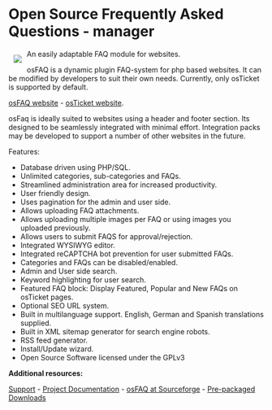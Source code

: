 Open Source Frequently Asked Questions - manager
================================================

<a href="https://osfaq.oz-devworx.com.au/"><img src="https://osfaq.oz-devworx.com.au/wp-content/uploads/2013/03/osfaq_logo.png" align="left" hspace="10" vspace="10" /></a>

An easily adaptable FAQ module for websites.

osFAQ is a dynamic plugin FAQ-system for php based websites. It can be modified by developers to suit their own needs. Currently, only osTicket is supported by default. 

[osFAQ website](https://osfaq.oz-devworx.com.au/) - [osTicket website](http://osticket.com/).

osFaq is ideally suited to websites using a header and footer section. Its designed to be seamlessly integrated with minimal effort. Integration packs may be developed to support a number of other websites in the future.

Features:

* Database driven using PHP/SQL.
* Unlimited categories, sub-categories and FAQs.
* Streamlined administration area for increased productivity.
* User friendly design.
* Uses pagination for the admin and user side.
* Allows uploading FAQ attachments.
* Allows uploading multiple images per FAQ or using images you uploaded previously.
* Allows users to submit FAQS for approval/rejection.
* Integrated WYSIWYG editor.
* Integrated reCAPTCHA bot prevention for user submitted FAQs.
* Categories and FAQs can be disabled/enabled.
* Admin and User side search.
* Keyword highlighting for user search.
* Featured FAQ block: Display Featured, Popular and New FAQs on osTicket pages.
* Optional SEO URL system.
* Built in multilanguage support. English, German and Spanish translations supplied.
* Built in XML sitemap generator for search engine robots.
* RSS feed generator.
* Install/Update wizard.
* Open Source Software licensed under the GPLv3

**Additional resources:**

[Support](https://sourceforge.net/p/osfaq/support-requests/) - 
[Project Documentation](https://osfaq.oz-devworx.com.au/) - 
[osFAQ at Sourceforge](https://sourceforge.net/projects/osfaq/) - 
[Pre-packaged Downloads](https://sourceforge.net/projects/osfaq/files/)
